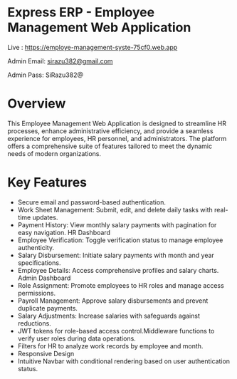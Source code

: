 # Express ERP - Employee Management Web Application

Live : https://employe-management-syste-75cf0.web.app

Admin Email: sirazu382@gmail.com

Admin Pass: SiRazu382@

# Overview

This Employee Management Web Application is designed to streamline HR processes, enhance administrative efficiency, and provide a seamless experience for employees, HR personnel, and administrators. The platform offers a comprehensive suite of features tailored to meet the dynamic needs of modern organizations.

# Key Features

- Secure email and password-based authentication.
- Work Sheet Management: Submit, edit, and delete daily tasks with real-time updates.
- Payment History: View monthly salary payments with pagination for easy navigation.
  HR Dashboard
- Employee Verification: Toggle verification status to manage employee authenticity.
- Salary Disbursement: Initiate salary payments with month and year specifications.
- Employee Details: Access comprehensive profiles and salary charts.
  Admin Dashboard
- Role Assignment: Promote employees to HR roles and manage access permissions.
- Payroll Management: Approve salary disbursements and prevent duplicate payments.
- Salary Adjustments: Increase salaries with safeguards against reductions.
- JWT tokens for role-based access control.Middleware functions to verify user roles during data operations.
- Filters for HR to analyze work records by employee and month.
- Responsive Design
- Intuitive Navbar with conditional rendering based on user authentication status.
